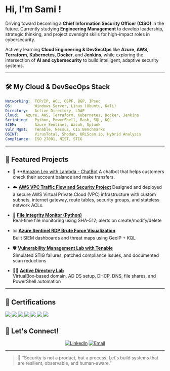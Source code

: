 
#  Hi, I'm Sami !



Driving toward becoming a **Chief Information Security Officer (CISO)** in the future. Currently studying **Engineering Management** to develop leadership, strategic thinking, and project oversight skills for high-impact roles in cybersecurity.

Actively learning **Cloud Engineering & DevSecOps** like **Azure**, **AWS**, **Terraform**, **Kubernetes**, **Docker**, and **Jenkins**, while exploring the intersection of **AI and cybersecurity** to build intelligent, adaptive security systems.



---

## 🛠️ My Cloud & DevSecOps Stack

```yaml
Networking:  TCP/IP, ACL, OSPF, BGP, IPsec
OS:          Windows Server, Linux (Ubuntu, Kali)
Directory:   Active Directory, LDAP
Cloud:   Azure, AWS, Terraform, Kubernetes, Docker, Jenkins
Scripting:   Python, PowerShell, Bash, SQL, KQL
SIEM:        Azure Sentinel, Wazuh, Splunk
Vuln Mgmt:   Tenable, Nessus, CIS Benchmarks
OSINT:       VirusTotal, Shodan, URLScan.io, Hybrid Analysis
Compliance:  ISO 27001, NIST, STIG
```

---

## 🚀 Featured Projects

- 🤖 **[Amazon Lex with Lambda - ChatBot](https://github.com/sobersami/Amazon-Lex-with-Lambda---ChatBot)
   A chatbot that helps customers check their account balance and make transfers.

- ☁️ **[AWS VPC Traffic Flow and Security Project](https://github.com/sobersami/AWS-VPC-Traffic-Flow-and-Security-Project)** 
   Designed and deployed a secure AWS Virtual Private Cloud (VPC) infrastructure with custom subnets, internet gateway, route tables, security groups, and stateless network ACLs.

- 🔐 **[File Integrity Monitor (Python)](https://github.com/sobersami/Python-FIM)**  
  Real-time file monitoring using SHA-512; alerts on create/modify/delete

- 📊 **[Azure Sentinel RDP Brute Force Visualization](https://github.com/sobersami/Azure-honeypot-lab)**  
  Built SIEM dashboards and threat maps using GeoIP + KQL

- 🛡️ **[Vulnerability Management Lab with Tenable](https://github.com/sobersami/Vulnerability-Management-Implementation-using-Tenable)**  
  Simulated STIG failures, patched compliance issues, and documented scan reductions

- 🧑‍💻 **[Active Directory Lab](https://github.com/sobersami/ActiveDirectoryLab)**  
  VirtualBox-based domain, AD DS setup, DHCP, DNS, file shares, and PowerShell automation

---
## 📜 Certifications

<a href="https://www.linkedin.com/learning/certificates/4e85eb296359ad2926543d036888dab1a86e6fac4e157f1a26f8700d2ab5c2a1">
  <img src="https://img.shields.io/badge/Microsoft%20Security%20Essentials-0078D4?style=flat-square&logo=microsoft&logoColor=white" />
</a>
<a href="https://www.linkedin.com/learning/certificates/dde0167b3bd350fd04a9239a2d4d7acc41f1439b51f337fdf238c8c0cc15878a">
  <img src="https://img.shields.io/badge/Azure%20AI%20Essentials-0078D4?style=flat-square&logo=azure-devops&logoColor=white" />
</a>
<a href="https://www.linkedin.com/learning/certificates/53e338b01d6885f70f827b48f42cf9fac91b8a84658bf4ea16479de8e483af9a?trk=share_certificate">
  <img src="https://img.shields.io/badge/Microsoft%20System%20Administration-0078D4?style=flat-square&logo=windows&logoColor=white" />
</a>
<a href="https://www.credly.com/badges/942cc594-2d2a-43e6-ba04-0e47aba7f2c3/public_url">
  <img src="https://img.shields.io/badge/Network%20Technician%20Career%20Path-0078D4?style=flat-square&logo=networkx&logoColor=white" />
</a>
<a href="https://www.credly.com/badges/7603e38c-a0ff-4ae4-8458-3a6b10b1f898/public_url">
  <img src="https://img.shields.io/badge/Cisco%20Junior%20Cybersecurity%20Analyst-blue?style=flat-square&logo=cisco&logoColor=white" />
</a>
<a href="https://www.credly.com/badges/567618bb-e87e-4b4c-966d-4f7ebf54f619/public_url">
  <img src="https://img.shields.io/badge/Cisco%20Certified%20Ethical%20Hacker-blue?style=flat-square&logo=cisco" />
</a>
<a href="https://www.linkedin.com/learning/certificates/4c1f80c62f2a743a86b61cff333695cbae8f8f58cddb661fd1326c265063f330">
  <img src="https://img.shields.io/badge/Microsoft%20Project%20Management-0078D4?style=flat-square&logo=microsoftproject&logoColor=white" />
</a>


## 🤝 Let's Connect!

<div align="center">

[![LinkedIn](https://img.shields.io/badge/LinkedIn-0077B5?style=for-the-badge&logo=linkedin&logoColor=white)](https://linkedin.com/in/shahriar-rahman-2b417a203)
[![Email](https://img.shields.io/badge/Email-D14836?style=for-the-badge&logo=gmail&logoColor=white)](mailto:shahriarsami.srs@gmail.com)

</div>

---

> 🧠 “Security is not a product, but a process. Let's build systems that are resilient, observable, and human-aware.”
